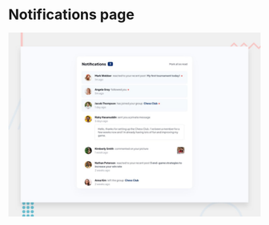# Notifications page

![Design preview for the Notifications page coding challenge](./design/desktop-preview.jpg)


